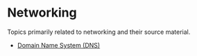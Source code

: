 # Networking

Topics primarily related to networking and their source material.

<!-- TOC -->
- [Domain Name System (DNS)](./dns.md)
<!-- TOC -->